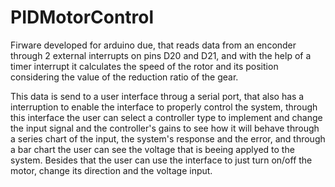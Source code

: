 # PIDMotorControl
Firware developed for arduino due, that reads data from an enconder through 2 external interrupts on pins D20 and D21, and with the help of a timer interrupt it calculates the speed of the rotor and its position considering the value of the reduction ratio of the gear.




This data is send to a user interface throug a serial port, that also has a interruption to enable the interface to properly control the system, through this interface the user can select a controller type to implement and change the input signal and the controller's gains to see how it will behave through a series chart of the input, the system's response and the error, and through a bar chart the user can see the voltage that is beeing applyed to the system. Besides that the user can use the interface to just turn on/off the motor, change its direction and the voltage input.
